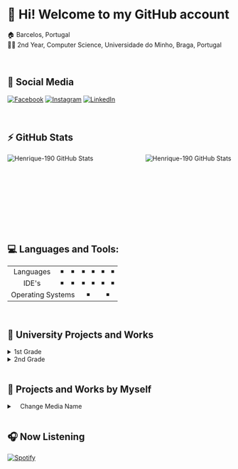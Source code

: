 # 👋 Hi! Welcome to my GitHub account

🏠 Barcelos, Portugal
<br>
👨‍🎓 2nd Year, Computer Science, Universidade do Minho, Braga, Portugal
<br><br><br>

## 📱 Social Media
[![Facebook](https://img.shields.io/badge/Facebook-1877F2?style=for-the-badge&logo=facebook&logoColor=white)](https://www.facebook.com/henrique.alvelos/) 
[![Instagram](https://img.shields.io/badge/Instagram-E4405F?style=for-the-badge&logo=instagram&logoColor=white)](https://www.instagram.com/henrique_0911/)
[![LinkedIn](https://img.shields.io/badge/LinkedIn-0077B5?style=for-the-badge&logo=linkedin&logoColor=white)]()<br><br><br>

## ⚡ GitHub Stats
<img align="left" alt="Henrique-190 GitHub Stats" src="https://github-readme-stats.vercel.app/api?username=henrique-190&show_icons=true&hide_border=true&theme=react&include_all_commits=true&count_private=true)" />
<img align="right" alt="Henrique-190 GitHub Stats" src="https://github-readme-stats.vercel.app/api/top-langs/?username=henrique-190&card_width=270&layout=compact&show_icons=true&hide_border=true&theme=react&include_all_commits=true)"/>

<br><br><br><br><br><br><br><br><br><br>

## 💻 Languages and Tools:
<table>
  <tr>
    <td align="center" valign="center">Languages</td>
    <td align="center" valign="center"><img src="https://img.shields.io/badge/Haskell-190?style=for-the-badge&logo=haskell&logoColor=5D4F85&color=5D4F85&labelColor=ffffff" alt="" border=3></td>
    <td align="center" valign="center"><img src="https://img.shields.io/badge/Latex-190.svg?style=for-the-badge&logo=latex&logoColor=114433&color=114433&labelColor=ffffff" alt="" border=3></td>
    <td align="center" valign="center"><img src="https://img.shields.io/badge/C-190?style=for-the-badge&logo=c&logoColor=00599C&color=00599C&labelColor=ffffff" alt="" border=3></td>
    <td align="center" valign="center"><img src="https://img.shields.io/badge/Java-190?style=for-the-badge&logo=java&logoColor=ED8B00&color=ED8B00&labelColor=ffffff" alt="" border=3></td>
    <td align="center" valign="center"><img src="https://img.shields.io/badge/R-190?style=for-the-badge&logo=r&logoColor=276DC3&color=276DC3&labelColor=ffffff" alt="" border=3></td>
    <td align="center" valign="center"><img src="https://img.shields.io/badge/Python-190?style=for-the-badge&logo=python&logoColor=938200&color=938200&labelColor=ffffff" alt="" border=3></td>
  </tr>
  <tr>
    <td align="center" valign="center">IDE's</td>
    <td align="center" valign="center"><img src="https://img.shields.io/badge/Sublime_text-190?&style=for-the-badge&logo=sublime-text&logoColor=ffffff&color=black&labelColor=ff5e13" alt="" border=3></td>
    <td align="center" valign="center"><img src="https://img.shields.io/badge/Visual_Studio_Code-190?style=for-the-badge&logo=visual%20studio%20code&logoColor=ffffff&color=black&labelColor=5b2d90" alt="" border=3></td>
    <td align="center" valign="center"><img src="https://img.shields.io/badge/Clion-190?style=for-the-badge&logo=clion&logoColor=ffffff&color=black&labelColor=e8398c" alt="" border=3></td>
    <td align="center" valign="center"><img src="https://img.shields.io/badge/Pycharm-190?style=for-the-badge&logo=pycharm&logoColor=ffffff&color=black&labelColor=148152" alt="" border=3></td>
    <td align="center" valign="center"><img src="https://img.shields.io/badge/IntelliJIDEA-190?style=for-the-badge&logo=intellij-idea&logoColor=ffffff&color=black&labelColor=137cf0" alt="" border=3></td>
    <td align="center" valign="center"><img src="https://img.shields.io/badge/R Studio-190?style=for-the-badge&logo=rstudiologoColor=ffffff&color=black&labelColor=148152" alt="" border=3></td>
  </tr>
  <tr>
    <td colspan="3" align="center" valign="center">Operating Systems</td>
    <td colspan="2" align="center" valign="center"><img src="https://img.shields.io/badge/haskell-190?style=for-the-badge&logo=haskell&logoColor=5D4F85&color=5D4F85&labelColor=ffffff" alt="" border=3></td>
    <td colspan="2" align="center" valign="center"><img src="https://img.shields.io/badge/Linux_Mint-87CF3E?style=for-the-badge&logo=linux-mint&logoColor=white" alt="" border=3></td>
  </tr>
</table>

<br>

## 🧠 University Projects and Works
<details>
  <summary>1st Grade</summary>
    <details>
      <summary>&emsp;1st Semester</summary>
        <details>
          <summary>&emsp;&emsp;Laboratórios de Informática I</summary>
          &emsp;&emsp;&emsp;&emsp;&emsp;<a href="https://github.com/Henrique-190/University/tree/main/1st%20Grade/1st%20Semester/LI1">Excitebike</a></li>
          <br>
        </details>
    </details>
    <details>
      <summary>&emsp;2nd Semester</summary>
        <details>
          <summary>&emsp;&emsp;Laboratórios de Informática II</summary>
          &emsp;&emsp;&emsp;&emsp;&emsp;<a href="https://github.com/Henrique-190/University/tree/main/1st%20Grade/2nd%20Semester/LI2/LI2PL7G4">Rastros</a></li>
          <br>
        </details>
    </details>
    <br>
</details>

<details>
  <summary>2nd Grade</summary>
    <div>
      <details>
        <summary>&emsp;1st Semester</summary>
          <details>
            <summary>&emsp;&emsp;Comunicação de Dados</summary>
              &emsp;&emsp;&emsp;&emsp;&emsp;<a href="https://github.com/Henrique-190/University/tree/main/2nd%20Grade/1st%20Semester/Comunica%C3%A7%C3%A3o%20de%20Dados">Conversion Data System</a></li>
            <br>
          </details>
      </details>
    </div>
    <div>  
      <details>
      <summary>&emsp;2nd Semester</summary>
        <details>
          <summary>&emsp;&emsp;Cálculo de Programas</summary>
            &emsp;&emsp;&emsp;&emsp;&emsp;<a href="https://github.com/Henrique-190/University/tree/main/2nd%20Grade/2nd%20Semester/CP">Project</a></li>
          <br>
        </details>
        <details>
          <summary>&emsp;&emsp;Laboratórios de Informática III</summary>
            &emsp;&emsp;&emsp;&emsp;&emsp;<a href="https://github.com/Henrique-190/University/tree/main/2nd%20Grade/2nd%20Semester/LI3/project_c">SGR - C</a></li>
            &emsp;&emsp;&emsp;&emsp;&emsp;<a href="https://github.com/Henrique-190/University/tree/main/2nd%20Grade/2nd%20Semester/LI3/project_java">SGR - JAVA</a></li>
          <br>
        </details>
        <details>
          <summary>&emsp;&emsp;Programação Orientada aos Objetos</summary>
            &emsp;&emsp;&emsp;&emsp;&emsp;<a href="https://github.com/Henrique-190/University/tree/main/2nd%20Grade/2nd%20Semester/POO">Football Manager</a></li>
          <br>
        </details>
        <details>
          <summary>&emsp;&emsp;Sistemas Operativos</summary>
            &emsp;&emsp;&emsp;&emsp;&emsp;<a href="https://github.com/Henrique-190/University/tree/main/2nd%20Grade/2nd%20Semester/SO">Audio File Processor</a></li>
          <br>
        </details>
    </details>
    <br>
</details>

<br>

## 🧍 Projects and Works by Myself
<details>
  <summary>&emsp;Change Media Name</summary>
          &emsp;&emsp;&emsp;<a href="https://github.com/Henrique-190/ChangeMediaName">Project</a></li>
          <br>
</details>

<br>

## 🎧 Now Listening
[![Spotify](https://novatorem-henrique-190.vercel.app/api/spotify)](https://open.spotify.com/user/x8x10e9k61yoscgk3qsxckogt)
